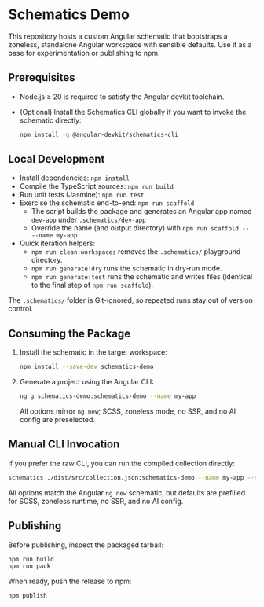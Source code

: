 # Schematics Demo

This repository hosts a custom Angular schematic that bootstraps a zoneless, standalone Angular workspace with sensible defaults. Use it as a base for experimentation or publishing to npm.

## Prerequisites

- Node.js ≥ 20 is required to satisfy the Angular devkit toolchain.
- (Optional) Install the Schematics CLI globally if you want to invoke the schematic directly:

  ```bash
  npm install -g @angular-devkit/schematics-cli
  ```

## Local Development

- Install dependencies: `npm install`
- Compile the TypeScript sources: `npm run build`
- Run unit tests (Jasmine): `npm run test`
- Exercise the schematic end-to-end: `npm run scaffold`
  - The script builds the package and generates an Angular app named `dev-app` under `.schematics/dev-app`
  - Override the name (and output directory) with `npm run scaffold -- --name my-app`
- Quick iteration helpers:
  - `npm run clean:workspaces` removes the `.schematics/` playground directory.
  - `npm run generate:dry` runs the schematic in dry-run mode.
  - `npm run generate:test` runs the schematic and writes files (identical to the final step of `npm run scaffold`).

The `.schematics/` folder is Git-ignored, so repeated runs stay out of version control.

## Consuming the Package

1. Install the schematic in the target workspace:

   ```bash
   npm install --save-dev schematics-demo
   ```

2. Generate a project using the Angular CLI:

   ```bash
   ng g schematics-demo:schematics-demo --name my-app
   ```

   All options mirror `ng new`; SCSS, zoneless mode, no SSR, and no AI config are preselected.

## Manual CLI Invocation

If you prefer the raw CLI, you can run the compiled collection directly:

```bash
schematics ./dist/src/collection.json:schematics-demo --name my-app --skip-install --debug=false
```

All options match the Angular `ng new` schematic, but defaults are prefilled for SCSS, zoneless runtime, no SSR, and no AI config.

## Publishing

Before publishing, inspect the packaged tarball:

```bash
npm run build
npm run pack
```

When ready, push the release to npm:

```bash
npm publish
```
